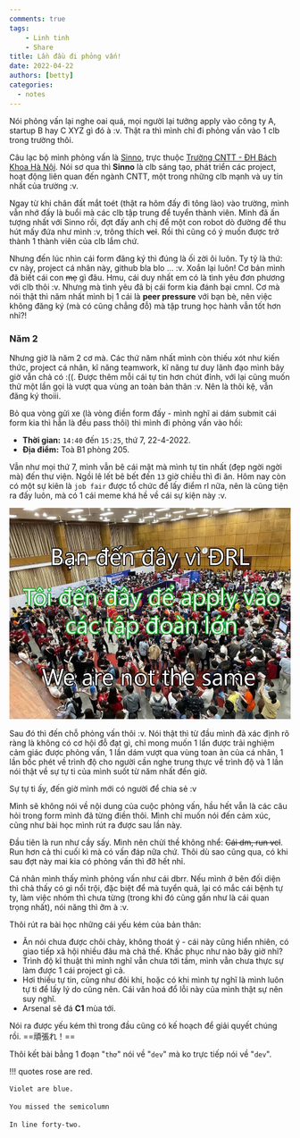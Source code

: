 ```yaml
---
comments: true
tags:
    - Linh tinh
    - Share
title: Lần đầu đi phỏng vấn!
date: 2022-04-22
authors: [betty]
categories:
  - notes
---
```


Nói phỏng vấn lại nghe oai quá, mọi người lại tưởng apply vào công ty A, startup B hay C XYZ gì đó à :v. Thật ra thì mình chỉ đi phỏng vấn vào 1 clb trong trường thôi. 

Câu lạc bộ mình phỏng vấn là [Sinno](http://sinno.soict.ai/), trực thuộc [Trường CNTT - ĐH Bách Khoa Hà Nội](https://soict.hust.edu.vn/). Nói sơ qua thì **Sinno** là clb sáng tạo, phát triển các project, hoạt động liên quan đến ngành CNTT, một trong những clb mạnh và uy tín nhất của trường :v. 
<!-- more -->

Ngay từ khi chân đất mắt toét (thật ra hôm đấy đi tông lào) vào trường, mình vẫn nhớ đấy là buổi mà các clb tập trung để tuyển thành viên. Mình đã ấn tượng nhất với Sinno rồi, đợt đấy anh chị để một con robot dò đường để thu hút mấy đứa như mình :v, trông thích ~~vcl~~. Rồi thì cũng có ý muốn được trở thành 1 thành viên của clb lắm chứ. 

Nhưng đến lúc nhìn cái form đăng ký thì đúng là ối zời ôi luôn. Ty tỷ là thứ: cv này, project cá nhân này, github bla blo ... :v.  Xoắn lại luôn! Cơ bản mình đã biết cái con ~~mẹ~~ gì đâu. Hmu, cái duy nhất em có là tình yêu đơn phương với clb thôi :v. Nhưng mà tình yêu đã bị cái form kia đánh bại cmnl. Cơ mà nói thật thì năm nhất mình bị 1 cái là **peer pressure** với bạn bè, nên việc không đăng ký (mà có cũng chẳng đỗ) mà tập trung học hành vẫn tốt hơn nhỉ?!

### Năm 2

Nhưng giờ là năm 2 cơ mà. Các thứ năm nhất mình còn thiếu xót như kiến thức, project cá nhân, kĩ năng teamwork, kĩ năng tư duy lãnh đạo mình bây giờ vẫn chả có :((. Được thêm mỗi cái tự tin hơn chút đỉnh, với lại cũng muốn thử một lần gọi là vượt qua vùng an toàn bản thân :v. Nên là thôi kệ, vẫn đăng ký thoiii. 

Bỏ qua vòng gửi xe (là vòng điền form đấy - mình nghĩ ai dám submit cái form kia thì hẳn là đều pass thôi) thì mình đi phỏng vấn vào hồi:

+ **Thời gian:** `14:40` đến `15:25`, thứ 7, 22-4-2022.
+ **Địa điểm:** Toà B1 phòng 205.

Vẫn như mọi thứ 7, mình vẫn bê cái mặt mà mình tự tin nhất (đẹp ngời ngời mà) đến thư viện. Ngồi lê lết bê bết đến `13` giờ chiều thì đi ăn. Hôm nay còn có một sự kiên là `job fair` được tổ chức để lấy điểm rl nữa, nên là cũng tiện ra đấy luôn, mà có 1 cái meme khá hề về cái sự kiện này :v. 

![](https://github.com/betty2310/everyday/blob/master/_pic/jobfair.png?raw=true)

Sau đó thì đến chỗ phỏng vấn thôi :v. 
Nói thật thì từ đầu mình đã xác định rõ ràng là không có cơ hội đỗ đạt gì, chỉ mong muốn 1 lần được trải nghiệm cảm giác được phỏng vấn, 1 lần dám vượt qua vùng toan àn của cá nhân, 1 lần  bốc phét về trình độ cho người cần nghe trung thực về trình độ và 1 lần nói thật về sự tự ti của mình suốt từ năm nhất đến giờ. 

Sự tự ti ấy, đến giờ mình mới có người để chia sẻ :v

Mình sẽ không nói về nội dung của cuộc phỏng vấn, hầu hết vẫn là các câu hỏi trong form mình đã từng điền thôi. Mình chỉ muốn nói đến cảm xúc, cũng như bài học mình rút ra được sau lần này.

Đầu tiên là run như cầy sấy. Mình nên chửi thề không nhể: ~~Cái dm, run vcl~~. Run hơn cả thi cuối kì mà có vấn đáp nữa chứ. Thôi dù sao cũng qua, có khi sau đợt này mai kia có phỏng vấn thì đỡ hết nhỉ.

Cá nhân mình thấy mình phỏng vấn như cái dbrr. Nếu mình ở bên đối diện thì chả thấy có gì nổi trội, đặc biệt để mà tuyển quả, lại có mắc cái bệnh tự ty, làm việc nhóm thì chưa từng (trong khi đó cũng gần như là cái quan trọng nhất), nói năng thì ỡm à :v. 

Thôi rút ra bài học những cái yếu kém của bản thân:

+ Ăn nói chưa được chôi chảy, không thoát ý - cái này cũng hiển nhiên, có giao tiếp xã hội nhiều đâu mà chả thế. Khắc phục như nào bây giờ nhỉ?
+ Trình độ kĩ thuật thì mình nghĩ vẫn chưa tới tầm, mình vẫn chưa thực sự làm được 1 cái project gì cả.
+ Hơi thiếu tự tin, cũng như đôi khi, hoặc có khi mình tự nghĩ là mình luôn tự ti để lấy lý do cũng nên. Cái văn hoá đổ lỗi này của mình thật sự nên suy nghĩ.
+ Arsenal sẽ đá **C1** mùa tới.

Nói ra được yếu kém thì trong đầu cũng có kế hoạch để giải quyết chúng rồi. ==頑張れ！==

Thôi kết bài bằng 1 đoạn "`thơ`" nói về "`dev`" mà ko trực tiếp nói về "`dev`".

!!! quotes
    rose are red. 

    Violet are blue.

    You missed the semicolumn
    
    In line forty-two. 